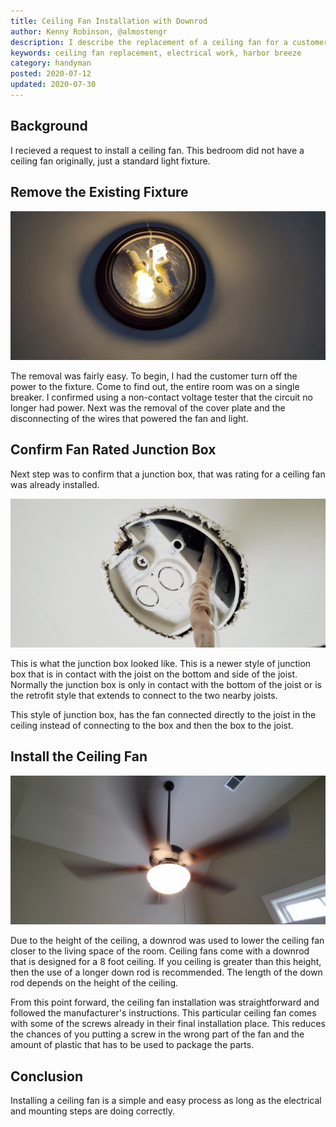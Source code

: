 ```yaml
---
title: Ceiling Fan Installation with Downrod
author: Kenny Robinson, @almostengr
description: I describe the replacement of a ceiling fan for a customer in one of their bedrooms.
keywords: ceiling fan replacement, electrical work, harbor breeze
category: handyman
posted: 2020-07-12
updated: 2020-07-30
---
```


## Background

I recieved a request to install a ceiling fan. This bedroom did not have a ceiling fan originally, 
just a standard light fixture.

## Remove the Existing Fixture

![Original light fixture](/images/20200725_125953.jpg)

The removal was fairly easy. To begin, I had the customer turn off the power to the fixture. Come to find
out, the entire room was on a single breaker. I confirmed using a non-contact voltage tester that the circuit 
no longer had power. Next was the removal of the cover plate and the disconnecting of the wires that 
powered the fan and light. 

## Confirm Fan Rated Junction Box

Next step was to confirm that a junction box, that was rating for a ceiling fan was already installed. 

![Fan Rated Junction Box](/images/20200725_131841.jpg)

This is what the junction box looked like. This is a newer style of junction box that is in contact 
with the joist on the bottom and side of the joist. Normally the junction box is only in contact 
with the bottom of the joist or is the retrofit style that extends to connect to the two nearby joists.

This style of junction box, has the fan connected directly to the joist in the ceiling instead of 
connecting to the box and then the box to the joist. 

## Install the Ceiling Fan

![Ceiling Fan Installed](/images/20200725_144014.jpg)

Due to the height of the ceiling, a downrod was used to lower the ceiling fan closer to the living space 
of the room. Ceiling fans come with a downrod that is designed for a 8 foot ceiling. If you ceiling is 
greater than this height, then the use of a longer down rod is recommended. The length of the down rod 
depends on the height of the ceiling.

From this point forward, the ceiling fan installation was straightforward and followed the 
manufacturer's instructions. This particular ceiling fan comes with some of the screws already in their 
final installation place. This reduces the chances of you putting a screw in the wrong part of the 
fan and the amount of plastic that has to be used to package the parts.

## Conclusion 

Installing a ceiling fan is a simple and easy process as long as the electrical and mounting steps 
are doing correctly.

